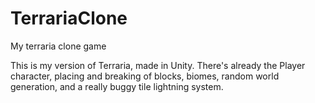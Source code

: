# TerrariaClone
My terraria clone game

This is my version of Terraria, made in Unity.
There's already the Player character, placing and breaking of blocks, biomes, random world generation,
and a really buggy tile lightning system.
